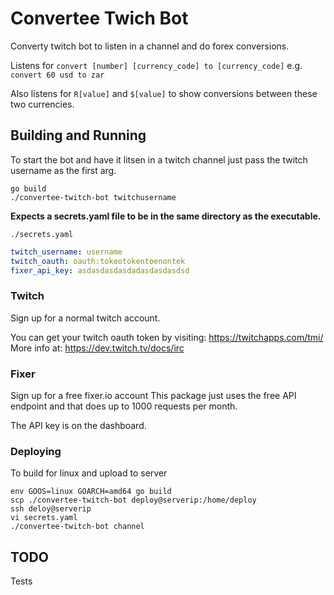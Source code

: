 # Convertee Twich Bot

Converty twitch bot to listen in a channel and do forex conversions.

Listens for `convert [number] [currency_code] to [currency_code]`
e.g. `convert 60 usd to zar`

Also listens for `R[value]` and `$[value]` to show conversions between these two currencies.

## Building and Running

To start the bot and have it litsen in a twitch channel just pass the twitch username as the first arg.

```
go build
./convertee-twitch-bot twitchusername
```

**Expects a secrets.yaml file to be in the same directory as the executable.**

`./secrets.yaml`
```yaml
twitch_username: username
twitch_oauth: oauth:tokeotokentoenontek
fixer_api_key: asdasdasdasdadasdasdasdsd
```

### Twitch

Sign up for a normal twitch account.

You can get your twitch oauth token by visiting: https://twitchapps.com/tmi/
More info at: https://dev.twitch.tv/docs/irc

### Fixer

Sign up for a free fixer.io account
This package just uses the free API endpoint and that does up to 1000 requests per month.

The API key is on the dashboard.

### Deploying

To build for linux and upload to server
```
env GOOS=linux GOARCH=amd64 go build
scp ./convertee-twitch-bot deploy@serverip:/home/deploy
ssh deloy@serverip
vi secrets.yaml
./convertee-twitch-bot channel
```

## TODO
Tests